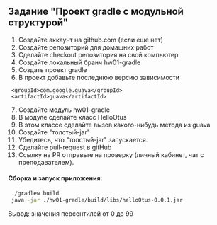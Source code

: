 Задание "Проект gradle с модульной структурой"
---

1) Создайте аккаунт на github.com (если еще нет)
2) Создайте репозиторий для домашних работ
3) Сделайте checkout репозитория на свой компьютер
4) Создайте локальный бранч hw01-gradle
5) Создать проект gradle
6) В проект добавьте последнюю версию зависимости
```
 <groupId>com.google.guava</groupId>
 <artifactId>guava</artifactId>
```
7) Создайте модуль hw01-gradle
8) В модуле сделайте класс HelloOtus
9) В этом классе сделайте вызов какого-нибудь метода из guava
10) Создайте "толстый-jar"
11) Убедитесь, что "толстый-jar" запускается.
12) Сделайте pull-request в gitHub
13) Ссылку на PR отправьте на проверку (личный кабинет, чат с преподавателем).

#### Сборка и запуск приложения:

```bash
 ./gradlew build
 java -jar ./hw01-gradle/build/libs/helloOtus-0.0.1.jar
```

Вывод: значения персентилей от 0 до 99
